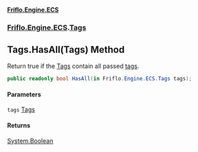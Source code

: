 #### [Friflo.Engine.ECS](index.md 'index')
### [Friflo.Engine.ECS](Friflo.Engine.ECS.md 'Friflo.Engine.ECS').[Tags](Tags.md 'Friflo.Engine.ECS.Tags')

## Tags.HasAll(Tags) Method

Return true if the [Tags](Tags.md 'Friflo.Engine.ECS.Tags') contain all passed [tags](Tags.HasAll(Tags).md#Friflo.Engine.ECS.Tags.HasAll(Friflo.Engine.ECS.Tags).tags 'Friflo.Engine.ECS.Tags.HasAll(Friflo.Engine.ECS.Tags).tags').

```csharp
public readonly bool HasAll(in Friflo.Engine.ECS.Tags tags);
```
#### Parameters

<a name='Friflo.Engine.ECS.Tags.HasAll(Friflo.Engine.ECS.Tags).tags'></a>

`tags` [Tags](Tags.md 'Friflo.Engine.ECS.Tags')

#### Returns
[System.Boolean](https://docs.microsoft.com/en-us/dotnet/api/System.Boolean 'System.Boolean')